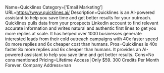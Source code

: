 Name=Quicklines
Category=['Email Marketing']
URL=https://www.quicklines.ai/
Description=Quicklines is an AI-powered assistant to help you save time and get better results for your outreach. Quicklines pulls data from your prospects Linkedin account to find relevant accurate information and writes natural and authentic first lines to get you more replies at scale. It has helped over 1000 businesses generate interested leads from their cold outreach campaigns with 40x faster speed 8x more replies and 6x cheaper cost than humans.
Pros=Quicklines is 40x faster 8x more replies and 6x cheaper than humans. It provides an AI-powered assistant to help you save time and get better results.
Cons=No cons mentioned
Pricing=Lifetime Access |Only $59. 300 Credits Per Month Forever.
Company Address=nan
